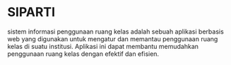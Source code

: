 ﻿# SIPARTI

sistem informasi penggunaan ruang kelas adalah sebuah aplikasi berbasis web yang digunakan untuk mengatur dan memantau penggunaan ruang kelas di suatu institusi. Aplikasi ini dapat membantu memudahkan penggunaan ruang kelas dengan efektif dan efisien.
